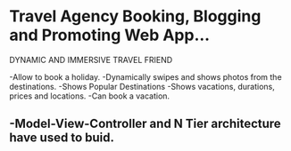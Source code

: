 # Travel Agency Booking, Blogging and Promoting Web App...

DYNAMIC AND IMMERSIVE TRAVEL FRIEND

-Allow to book a holiday.
-Dynamically swipes and shows photos from the destinations.
-Shows Popular Destinations
-Shows vacations, durations, prices and locations.
-Can book a vacation.


-Model-View-Controller and N Tier architecture have used to buid.
- 
